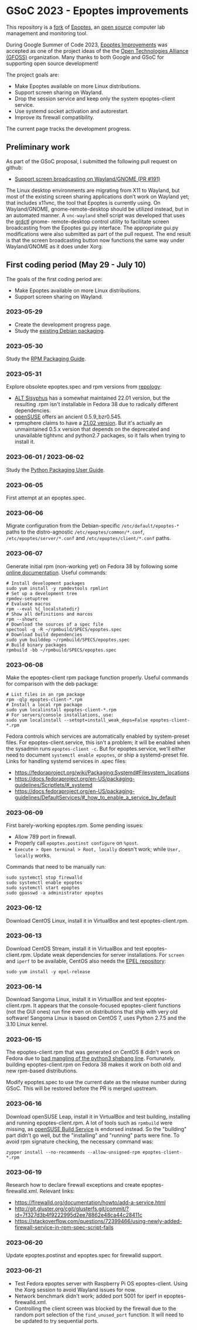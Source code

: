 # GSoC 2023 - Epoptes improvements

This repository is a [fork](https://github.com/epoptes/epoptes/pull/191) of
[Epoptes](https://epoptes.org), an [open source](https://gplv3.fsf.org)
computer lab management and monitoring tool.

During Google Summer of Code 2023, [Epoptes
Improvements](https://ellak.gr/wiki/index.php?title=Google_Summer_of_Code_2023_proposed_ideas#Epoptes_improvements)
was accepted as one of the project ideas of the the [Open Technologies Alliance
(GFOSS)](https://summerofcode.withgoogle.com/programs/2023/organizations/open-technologies-alliance-gfoss)
organization. Many thanks to both Google and GSoC for supporting open source
development!

The project goals are:

- Make Epoptes available on more Linux distributions.
- Support screen sharing on Wayland.
- Drop the session service and keep only the system epoptes-client service.
- Use systemd socket activation and autorestart.
- Improve its firewall compatibility.

The current page tracks the development progress.

## Preliminary work

As part of the GSoC proposal, I submitted the following pull request on github:

- [Support screen broadcasting on Wayland/GNOME (PR
  #191)](https://github.com/epoptes/epoptes/pull/191)

The Linux desktop environments are migrating from X11 to Wayland, but most of
the existing screen sharing applications don’t work on Wayland yet; that
includes x11vnc, the tool that Epoptes is currently using. On Wayland/GNOME,
gnome-remote-desktop should be utilized instead, but in an automated manner. A
`vnc-wayland` shell script was developed that uses the
[grdctl](https://gitlab.gnome.org/GNOME/gnome-remote-desktop/-/blob/master/man/grdctl.txt)
gnome- remote-desktop control utility to facilitate screen broadcasting from
the Epoptes gui.py interface. The appropriate gui.py modifications were also
submitted as part of the pull request. The end result is that the screen
broadcasting button now functions the same way under Wayland/GNOME as it does
under Xorg.

## First coding period (May 29 - July 10)

The goals of the first coding period are:

- Make Epoptes available on more Linux distributions.
- Support screen sharing on Wayland.

### 2023-05-29

- Create the development progress page.
- Study the [existing Debian
  packaging](https://github.com/epoptes/epoptes/tree/main/debian).

### 2023-05-30

Study the [RPM Packaging Guide](https://rpm-packaging-guide.github.io/).

### 2023-05-31

Explore obsolete epoptes.spec and rpm versions from
  [repology](https://repology.org/project/epoptes/versions):

- [ALT Sisyphus](https://packages.altlinux.org/en/sisyphus/srpms/epoptes/) has
  a somewhat maintained 22.01 version, but the resulting .rpm isn't installable
  in Fedora 38 due to radically different dependencies.
- [openSUSE](https://build.opensuse.org/package/show/Education/epoptes) offers
  an ancient 0.5.9_bzr0.545.
- rpmsphere claims to have a [21.02
  version](https://github.com/rpmsphere/source/raw/master/e/epoptes-21.02-1.src.rpm).
  But it's actually an unmaintained 0.5.x version that depends on the
  deprecated and unavailable tightvnc and python2.7 packages, so it fails when
  trying to install it.

### 2023-06-01 / 2023-06-02

Study the [Python Packaging User Guide](https://packaging.python.org/en/latest/).

### 2023-06-05

First attempt at an epoptes.spec.

### 2023-06-06

Migrate configuration from the Debian-specific `/etc/default/epoptes-*` paths
to the distro-agnostic `/etc/epoptes/common/*.conf`,
`/etc/epoptes/server/*.conf` and `/etc/epoptes/client/*.conf` paths.

### 2023-06-07

Generate initial rpm (non-working yet) on Fedora 38 by following some [online
documentation](https://rogerwelin.github.io/rpm/rpmbuild/2015/04/04/rpmbuild-tutorial-part-1.html).
Useful commands:

    # Install development packages
    sudo yum install -y rpmdevtools rpmlint
    # Set up a development tree
    rpmdev-setuptree
    # Evaluate macros
    rpm --eval %{_localstatedir}
    # Show all definitions and marcos
    rpm --showrc
    # Download the sources of a spec file
    spectool -g -R ~/rpmbuild/SPECS/epoptes.spec
    # Download build dependencies
    sudo yum builddep ~/rpmbuild/SPECS/epoptes.spec
    # Build binary packages
    rpmbuild -bb ~/rpmbuild/SPECS/epoptes.spec

### 2023-06-08

Make the epoptes-client rpm package function properly. Useful commands for
comparison with the deb package:

    # List files in an rpm package
    rpm -qlp epoptes-client-*.rpm
    # Install a local rpm package
    sudo yum localinstall epoptes-client-*.rpm
    # For servers/console installations, use:
    sudo yum localinstall --setopt=install_weak_deps=False epoptes-client-*.rpm

Fedora controls which services are automatically enabled by system-preset
files. For epoptes-client.service, this isn't a problem; it will be enabled
when the sysadmin runs `epoptes-client -c`. But for epoptes.service, we'll
either need to document `systemctl enable epoptes`, or ship a systemd-preset
file. Links for handling systemd services in .spec files:

- https://fedoraproject.org/wiki/Packaging:Systemd#Filesystem_locations
- https://docs.fedoraproject.org/en-US/packaging-guidelines/Scriptlets/#_systemd
- https://docs.fedoraproject.org/en-US/packaging-guidelines/DefaultServices/#_how_to_enable_a_service_by_default

### 2023-06-09

First barely-working epoptes.rpm. Some pending issues:

- Allow 789 port in firewall.
- Properly call `epoptes.postinst configure` on `%post`.
- `Execute > Open terminal > Root, locally` doesn't work; while `User, locally` works.

Commands that need to be manually run:

    sudo systemctl stop firewalld
    sudo systemctl enable epoptes
    sudo systemctl start epoptes
    sudo gpasswd -a administrator epoptes

### 2023-06-12

Download CentOS Linux, install it in VirtualBox and test epoptes-client.rpm.

### 2023-06-13

Download CentOS Stream, install it in VirtualBox and test epoptes-client.rpm.
Update weak dependencies for server installations. For `screen` and `iperf` to
be available, CentOS also needs the [EPEL
repository](https://docs.fedoraproject.org/en-US/epel/):

    sudo yum install -y epel-release

### 2023-06-14

Download Sangoma Linux, install it in VirtualBox and test epoptes-client.rpm.
It appears that the console-focused epoptes-client functions (not the GUI ones)
run fine even on distributions that ship with very old software! Sangoma Linux
is based on CentOS 7, uses Python 2.7.5 and the 3.10 Linux kenrel.

### 2023-06-15

The epoptes-client.rpm that was generated on CentOS 8 didn't work on Fedora due
to [bad mangling of the python3 shebang line](https://pagure.io/epel/issue/86).
Fortunately, building epoptes-client.rpm on Fedora 38 makes it work on both old
and new rpm-based distributions.

Modify epoptes.spec to use the current date as the release number during GSoC.
This will be restored before the PR is merged upstream.

### 2023-06-16

Download openSUSE Leap, install it in VirtualBox and test building, installing
and running epoptes-client.rpm. A lot of tools such as `rpmbuild` were missing,
as [openSUSE Build Service](https://openbuildservice.org) is endorsed instead.
So the "building" part didn't go well, but the "installing" and "running" parts
were fine. To avoid rpm signature checking, the necessary command was:

    zypper install --no-recommends --allow-unsigned-rpm epoptes-client-*.rpm

### 2023-06-19

Research how to declare firewall exceptions and create epoptes-firewalld.xml.
Relevant links:

- https://firewalld.org/documentation/howto/add-a-service.html
- http://git.gluster.org/cgit/glusterfs.git/commit/?id=7f327d3b4f9222995d2ee78862e48ca44c28411c
- https://stackoverflow.com/questions/72399466/using-newly-added-firewall-service-in-rpm-spec-script-fails

### 2023-06-20

Update epoptes.postinst and epoptes.spec for firewalld support.

### 2023-06-21

- Test Fedora epoptes server with Raspberry Pi OS epoptes-client. Using the
  Xorg session to avoid Wayland issues for now.
- Network benchmark didn't work; added port 5001 for iperf in
  epoptes-firewalld.xml.
- Controlling the client screen was blocked by the firewall due to the random
  port selection of the `find_unused_port` function. It will need to be updated
  to try sequential ports.

